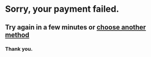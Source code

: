 # Sorry, your payment failed. 
## Try again in a few minutes or [choose another method](https://www.gojewish.eu/donate/)
### Thank you.




